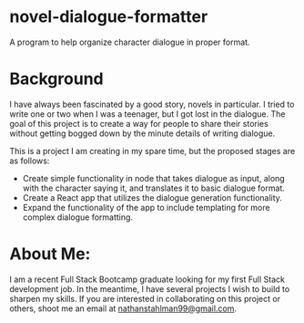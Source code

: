 # novel-dialogue-formatter
 A program to help organize character dialogue in proper format.

 # Background
 I have always been fascinated by a good story, novels in particular. I tried to write one or two when I was a teenager,
 but I got lost in the dialogue. The goal of this project is to create a way for people to share their stories without 
 getting bogged down by the minute details of writing dialogue.

 This is a project I am creating in my spare time, but the proposed stages are as follows:
 - Create simple functionality in node that takes dialogue as input, along with the character saying it, and translates it 
    to basic dialogue format.
 - Create a React app that utilizes the dialogue generation functionality.
 - Expand the functionality of the app to include templating for more complex dialogue formatting.

 # About Me:
 I am a recent Full Stack Bootcamp graduate looking for my first Full Stack development job. In the meantime, I have several
 projects I wish to build to sharpen my skills. If you are interested in collaborating on this project or others, shoot me an email
 at nathanstahlman99@gmail.com.